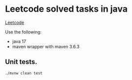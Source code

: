 # Leetcode solved tasks in java

[Leetcode](https://leetcode.com/problemset) 

Use the following:
* java 17
* maven wrapper with maven 3.6.3

## Unit tests.

```
./mvnw clean test
```
